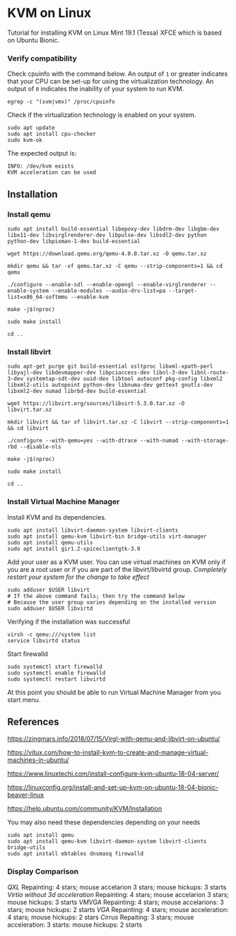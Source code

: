 KVM on Linux
============

Tutorial for installing KVM on Linux Mint 19.1 (Tessa) XFCE which is based on Ubuntu Bionic.

### Verify compatibility

Check cpuinfo with the command below. An output of `1` or greater indicates that your CPU can be set-up for using the virtualization technology. An output of `0` indicates the inability of your system to run KVM.
```
egrep -c "(svm|vmx)" /proc/cpuinfo
```

Check if the virtualization technology is enabled on your system.
```
sudo apt update
sudo apt install cpu-checker
sudo kvm-ok
```

The expected output is:
```
INFO: /dev/kvm exists
KVM acceleration can be used
```

Installation
------------

### Install qemu
```
sudo apt install build-essential libepoxy-dev libdrm-dev libgbm-dev libx11-dev libvirglrenderer-dev libpulse-dev libsdl2-dev python python-dev libpixman-1-dev build-essential

wget https://download.qemu.org/qemu-4.0.0.tar.xz -O qemu.tar.xz

mkdir qemu && tar -xf qemu.tar.xz -C qemu --strip-components=1 && cd qemu

./configure --enable-sdl --enable-opengl --enable-virglrenderer --enable-system --enable-modules --audio-drv-list=pa --target-list=x86_64-softmmu --enable-kvm

make -j$(nproc)

sudo make install

cd ..
```

### Install libvirt
```
sudo apt-get purge git build-essential xsltproc libxml-xpath-perl libyajl-dev libdevmapper-dev libpciaccess-dev libnl-3-dev libnl-route-3-dev systemtap-sdt-dev uuid-dev libtool autoconf pkg-config libxml2 libxml2-utils autopoint python-dev libnuma-dev gettext gnutls-dev libxml2-dev numad librbd-dev build-essential

wget https://libvirt.org/sources/libvirt-5.3.0.tar.xz -O libvirt.tar.xz

mkdir libvirt && tar xf libvirt.tar.xz -C libvirt --strip-components=1 && cd libvirt

./configure --with-qemu=yes --with-dtrace --with-numad --with-storage-rbd --disable-nls

make -j$(nproc)

sudo make install

cd ..
```

### Install Virtual Machine Manager

Install KVM and its dependencies.
```
sudo apt install libvirt-daemon-system libvirt-clients
sudo apt install qemu-kvm libvirt-bin bridge-utils virt-manager
sudo apt install qemu-utils
sudo apt install gir1.2-spiceclientgtk-3.0
```

Add your user as a KVM user. You can use virtual machines on KVM only if you are a root user or if you are part of the libvirt/libvirtd group. *Completely restart your system for the change to take effect*
```
sudo adduser $USER libvirt
# If the above command fails; then try the command below
# Because the user group varies depending on the installed version
sudo adduser $USER libvirtd
```

Verifying if the installation was successful
```
virsh -c qemu:///system list
service libvirtd status
```

Start firewalld
```
sudo systemctl start firewalld
sudo systemctl enable firewalld
sudo systemctl restart libvirtd
```

At this point you should be able to run Virtual Machine Manager from you start menu.


References
----------
https://zingmars.info/2018/07/15/Virgl-with-qemu-and-libvirt-on-ubuntu/

https://vitux.com/how-to-install-kvm-to-create-and-manage-virtual-machines-in-ubuntu/

https://www.linuxtechi.com/install-configure-kvm-ubuntu-18-04-server/

https://linuxconfig.org/install-and-set-up-kvm-on-ubuntu-18-04-bionic-beaver-linux

https://help.ubuntu.com/community/KVM/Installation

You may also need these dependencies depending on your needs
```
sudo apt install qemu
sudo apt install qemu-kvm libvirt-daemon-system libvirt-clients bridge-utils
sudo apt install ebtables dnsmasq firewalld
```

### Display Comparison

*QXL* Repainting: 4 stars; mouse accelarion 3 stars; mouse hickups: 3 starts
*Virtio without 3d acceleration* Repainting: 4 stars; mouse accelarion 3 stars; mouse hickups: 3 starts
*VMVGA* Repainting: 4 stars; mouse accelarions: 3 stars; mouse hickups: 2 starts
*VGA* Repainting: 4 stars; mouse acceleration: 4 stars; mouse hickups: 2 stars
*Cirrus* Repaiting: 3 stars; mouse acceleration: 3 starts: mouse hickups: 2 starts


